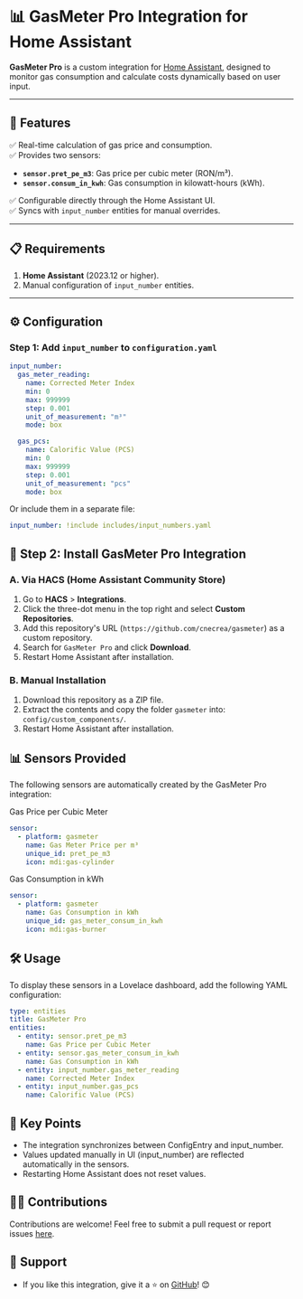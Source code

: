 # 📊 GasMeter Pro Integration for Home Assistant

**GasMeter Pro** is a custom integration for [Home Assistant](https://www.home-assistant.io/), designed to monitor gas consumption and calculate costs dynamically based on user input.

---

## 🔧 Features

✅ Real-time calculation of gas price and consumption.  
✅ Provides two sensors:
   - **`sensor.pret_pe_m3`**: Gas price per cubic meter (RON/m³).  
   - **`sensor.consum_in_kwh`**: Gas consumption in kilowatt-hours (kWh).  

✅ Configurable directly through the Home Assistant UI.  
✅ Syncs with `input_number` entities for manual overrides.

---

## 📋 Requirements

1. **Home Assistant** (2023.12 or higher).  
2. Manual configuration of `input_number` entities.

---

## ⚙️ Configuration

### Step 1: Add `input_number` to `configuration.yaml`

```yaml
input_number:
  gas_meter_reading:
    name: Corrected Meter Index
    min: 0
    max: 999999
    step: 0.001
    unit_of_measurement: "m³"
    mode: box

  gas_pcs:
    name: Calorific Value (PCS)
    min: 0
    max: 999999
    step: 0.001
    unit_of_measurement: "pcs"
    mode: box
```
Or include them in a separate file:
```yaml
input_number: !include includes/input_numbers.yaml
```

## 🚀 Step 2: Install GasMeter Pro Integration

### A. Via HACS (Home Assistant Community Store)

1. Go to **HACS** > **Integrations**.
2. Click the three-dot menu in the top right and select **Custom Repositories**.
3. Add this repository's URL (`https://github.com/cnecrea/gasmeter`) as a custom repository.
4. Search for `GasMeter Pro` and click **Download**.
5. Restart Home Assistant after installation.

### B. Manual Installation

1. Download this repository as a ZIP file.
2. Extract the contents and copy the folder `gasmeter` into:  
   `config/custom_components/`.
3. Restart Home Assistant after installation.

## 📊 Sensors Provided

The following sensors are automatically created by the GasMeter Pro integration:

Gas Price per Cubic Meter

```yaml
sensor:
  - platform: gasmeter
    name: Gas Meter Price per m³
    unique_id: pret_pe_m3
    icon: mdi:gas-cylinder
```
Gas Consumption in kWh
```yaml
sensor:
  - platform: gasmeter
    name: Gas Consumption in kWh
    unique_id: gas_meter_consum_in_kwh
    icon: mdi:gas-burner
```
## 🛠️ Usage

To display these sensors in a Lovelace dashboard, add the following YAML configuration:
```yaml
type: entities
title: GasMeter Pro
entities:
  - entity: sensor.pret_pe_m3
    name: Gas Price per Cubic Meter
  - entity: sensor.gas_meter_consum_in_kwh
    name: Gas Consumption in kWh
  - entity: input_number.gas_meter_reading
    name: Corrected Meter Index
  - entity: input_number.gas_pcs
    name: Calorific Value (PCS)
```

## 🔑 Key Points
- The integration synchronizes between ConfigEntry and input_number.
- Values updated manually in UI (input_number) are reflected automatically in the sensors.
- Restarting Home Assistant does not reset values.

 ## 🧑‍💻 Contributions

Contributions are welcome! Feel free to submit a pull request or report issues [here](https://github.com/cnecrea/gasmeter/issues).

## 🌟 Support
- If you like this integration, give it a ⭐ on [GitHub](https://github.com/cnecrea/smsto/)! 😊
